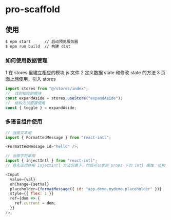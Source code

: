# pro-scaffold

## 使用

```bash
$ npm start      // 启动预览服务器
$ npm run build  // 构建 dist
```

### 如何使用数据管理

1 在 stores 里建立相应的模块 js 文件
2 定义数据 state 和修改 state 的方法
3 页面上想使用，引入 stores

```javascript
import stores from "@/stores/index";
//  找到相应的模块
const expandAside = stores.useStore("expandAside");
//  结构方法直接使用
const { toggle } = expandAside;
```

### 多语言组件使用

```javascript
// 当做文本用
import { FormattedMessage } from "react-intl";

<FormattedMessage id="hello" />;

// 当做字符串用
import { injectIntl } from "react-intl";
// 首先该组件用 injectIntl 方法包裹下，然后可以拿到 props 下的 intl 属性：结构 formatMessage 方法即可直接使用

<Input
  value={val}
  onChange={setVal}
  placeholder={formatMessage({ id: "app.demo.mydemo.placeholder" })}
  style={{ flex: 1 }}
  ref={dom => {
    ref.current = dom;
  }}
/>;
```
